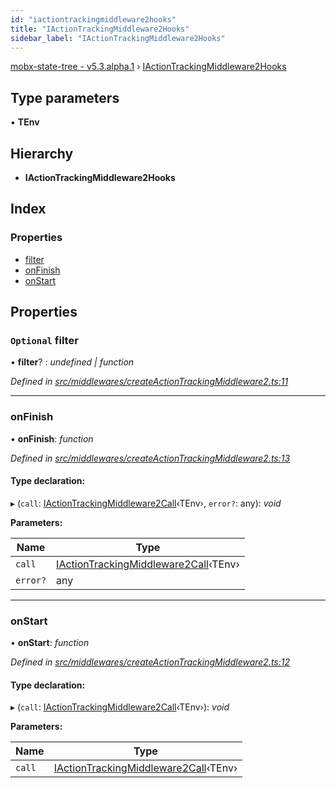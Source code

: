 ```yaml
---
id: "iactiontrackingmiddleware2hooks"
title: "IActionTrackingMiddleware2Hooks"
sidebar_label: "IActionTrackingMiddleware2Hooks"
---
```


[mobx-state-tree - v5.3.alpha.1](../index.md) › [IActionTrackingMiddleware2Hooks](iactiontrackingmiddleware2hooks.md)

## Type parameters

▪ **TEnv**

## Hierarchy

* **IActionTrackingMiddleware2Hooks**

## Index

### Properties

* [filter](iactiontrackingmiddleware2hooks.md#optional-filter)
* [onFinish](iactiontrackingmiddleware2hooks.md#onfinish)
* [onStart](iactiontrackingmiddleware2hooks.md#onstart)

## Properties

### `Optional` filter

• **filter**? : *undefined | function*

*Defined in [src/middlewares/createActionTrackingMiddleware2.ts:11](https://github.com/mobxjs/mobx-state-tree/blob/a411fc10/src/middlewares/createActionTrackingMiddleware2.ts#L11)*

___

###  onFinish

• **onFinish**: *function*

*Defined in [src/middlewares/createActionTrackingMiddleware2.ts:13](https://github.com/mobxjs/mobx-state-tree/blob/a411fc10/src/middlewares/createActionTrackingMiddleware2.ts#L13)*

#### Type declaration:

▸ (`call`: [IActionTrackingMiddleware2Call](iactiontrackingmiddleware2call.md)‹TEnv›, `error?`: any): *void*

**Parameters:**

Name | Type |
------ | ------ |
`call` | [IActionTrackingMiddleware2Call](iactiontrackingmiddleware2call.md)‹TEnv› |
`error?` | any |

___

###  onStart

• **onStart**: *function*

*Defined in [src/middlewares/createActionTrackingMiddleware2.ts:12](https://github.com/mobxjs/mobx-state-tree/blob/a411fc10/src/middlewares/createActionTrackingMiddleware2.ts#L12)*

#### Type declaration:

▸ (`call`: [IActionTrackingMiddleware2Call](iactiontrackingmiddleware2call.md)‹TEnv›): *void*

**Parameters:**

Name | Type |
------ | ------ |
`call` | [IActionTrackingMiddleware2Call](iactiontrackingmiddleware2call.md)‹TEnv› |
